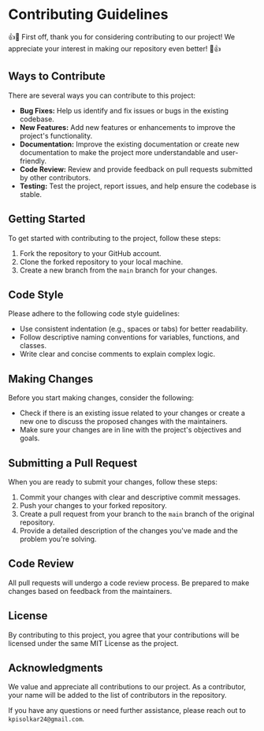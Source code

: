 # Contributing Guidelines

👍🎉 First off, thank you for considering contributing to our project! We appreciate your interest in making our repository even better! 🎉👍

## Ways to Contribute

There are several ways you can contribute to this project:

- **Bug Fixes:** Help us identify and fix issues or bugs in the existing codebase.
- **New Features:** Add new features or enhancements to improve the project's functionality.
- **Documentation:** Improve the existing documentation or create new documentation to make the project more understandable and user-friendly.
- **Code Review:** Review and provide feedback on pull requests submitted by other contributors.
- **Testing:** Test the project, report issues, and help ensure the codebase is stable.

## Getting Started

To get started with contributing to the project, follow these steps:

1. Fork the repository to your GitHub account.
2. Clone the forked repository to your local machine.
3. Create a new branch from the `main` branch for your changes.

## Code Style

Please adhere to the following code style guidelines:

- Use consistent indentation (e.g., spaces or tabs) for better readability.
- Follow descriptive naming conventions for variables, functions, and classes.
- Write clear and concise comments to explain complex logic.

## Making Changes

Before you start making changes, consider the following:

- Check if there is an existing issue related to your changes or create a new one to discuss the proposed changes with the maintainers.
- Make sure your changes are in line with the project's objectives and goals.

## Submitting a Pull Request

When you are ready to submit your changes, follow these steps:

1. Commit your changes with clear and descriptive commit messages.
2. Push your changes to your forked repository.
3. Create a pull request from your branch to the `main` branch of the original repository.
4. Provide a detailed description of the changes you've made and the problem you're solving.

## Code Review

All pull requests will undergo a code review process. Be prepared to make changes based on feedback from the maintainers.

## License

By contributing to this project, you agree that your contributions will be licensed under the same MIT License as the project.

## Acknowledgments

We value and appreciate all contributions to our project. As a contributor, your name will be added to the list of contributors in the repository.

If you have any questions or need further assistance, please reach out to `kpisolkar24@gmail.com`.
